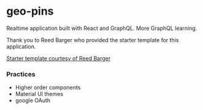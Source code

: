 # geo-pins
Realtime application built with React and GraphQL. More GraphQL learning.

Thank you to Reed Barger who provided the starter template for this application. 

[Starter template courtesy of Reed Barger](https://github.com/reedbarger/GeoPins)

### Practices
- Higher order components
- Material UI themes
- google OAuth


<!-- google Oauth overview -->
<!-- Login Component -->
  <!-- After successfully logging in, we request the current user data and make a request to our backend server to execute the 'me' query. In our request we pass through the idToken from the successful login -->
  <!-- this request is made using the graphql-request library -->
<!-- Server.js (backend) -->
  <!-- within the context of ApolloServer, we intercept the request being made, and take the passed in idToken to verify that it's valid. -->
  <!-- if the authToken is null that means they did not log in. -->
<!-- userController.js -->
  <!-- we verify the idToken and return the google user info -->
  <!-- we check if the google user exists in our db, and send it back to Server.js if they do exist in our db. if not we create a new user in our db and send that back to Server.js -->
  <!-- if the idToken is unverifiable then we console log an error -->
<!-- Server.js -->
  <!-- with the current user returned from userController.js, we return the currentUser inside ApolloServer's context parameter as currentUser, giving our resolvers access to the currentUser -->
<!-- users.js (resolver) -->
  <!-- our 'me' query is wrapped in a higher order function which checks if the login was successful.  -->
  <!-- if there is no currentUser in the context object then we throw an authentication error -->
  <!-- if there is a currentUser, the resolver returns the currentUser from the context object and is sent back to our Login Component with the currentUser information based on what we requested in our query -->
  
